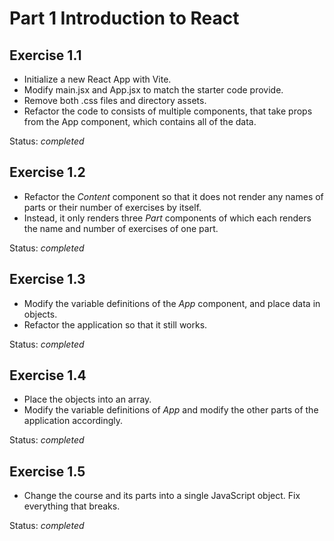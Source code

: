 # Part 1 Introduction to React

## Exercise 1.1
- Initialize a new React App with Vite.
- Modify main.jsx and App.jsx to match the starter code provide.
- Remove both .css files and directory assets.
- Refactor the code to consists of multiple components, that take props from the App component, which contains all of the data.

Status: *completed*

## Exercise 1.2
- Refactor the *Content* component so that it does not render any names of parts or their number of exercises by itself. 
- Instead, it only renders three *Part* components of which each renders the name and number of exercises of one part.

Status: *completed*

## Exercise 1.3
- Modify the variable definitions of the *App* component, and place data in objects. 
- Refactor the application so that it still works.

Status: *completed*

## Exercise 1.4
- Place the objects into an array.
- Modify the variable definitions of *App* and modify the other parts of the application accordingly.

Status: *completed*

## Exercise 1.5
- Change the course and its parts into a single JavaScript object. Fix everything that breaks.

Status: *completed*